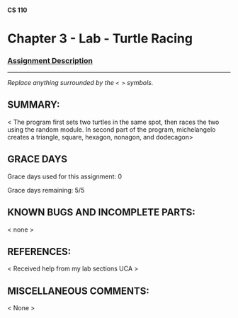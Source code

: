 #### CS 110
# Chapter 3 - Lab - Turtle Racing

### [Assignment Description](https://docs.google.com/document/d/1MWJnOpOaQL3yQb1-FVcj7SZLzLQRGZrbhnpyOL0v6mE/edit?usp=sharing)

***

_Replace anything surrounded by the `< >` symbols._

## SUMMARY:
 < The program first sets two turtles in the same spot, then races the two using the random module. In second part of the program, michelangelo creates a triangle, square, hexagon, nonagon, and dodecagon>

## GRACE DAYS
Grace days used for this assignment: 0

Grace days remaining: 5/5

## KNOWN BUGS AND INCOMPLETE PARTS:
 < none >

## REFERENCES:
 < Received help from my lab sections UCA >

## MISCELLANEOUS COMMENTS:
 < None >
